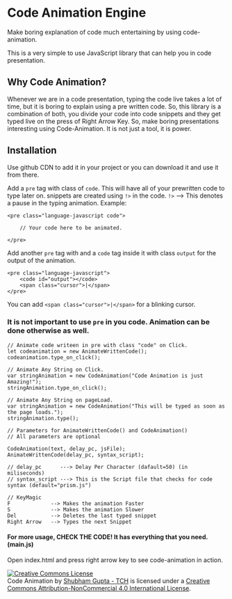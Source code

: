 # Code Animation Engine
Make boring explanation of code much entertaining by using code-animation.<br>

This is a very simple to use JavaScript library that can help you in code presentation.<br>

## Why Code Animation?
Whenever we are in a code presentation, typing the code live takes a lot of time, but it is boring to explain using a pre written code. So, this library is a combination of both, you divide your code into code snippets and they get typed live on the press of Right Arrow Key.
So, make boring presentations interesting using Code-Animation. It is not just a tool, it is power.<br>

## Installation
Use github CDN to add it in your project or you can download it and use it from there.

Add a `pre` tag with class of `code`.
This will have all of your prewritten code to type later on.
snippets are created using `!>` in the code.
`!>` --> This denotes a pause in the typing animation.
Example:
```
<pre class="language-javascript code">

    // Your code here to be animated.

</pre>
```

Add another `pre` tag with and a `code` tag inside it with class `output` for the output of the animation.
```
<pre class="language-javascript">
    <code id="output"></code>
    <span class="cursor">|</span>
</pre>
```
You can add `<span class="cursor">|</span>` for a blinking cursor.

### It is not important to use `pre` in you code. Animation can be done otherwise as well.
```
// Animate code writeen in pre with class "code" on Click.
let codeanimation = new AnimateWrittenCode();
codeanimation.type_on_click();

// Animate Any String on Click.
var stringAnimation = new CodeAnimation("Code Animation is just Amazing!");
stringAnimation.type_on_click();

// Animate Any String on pageLoad.
var stringAnimation = new CodeAnimation("This will be typed as soon as the page loads.");
stringAnimation.type();

// Parameters for AnimateWrittenCode() and CodeAnimation()
// All parameters are optional

CodeAnimation(text, delay_pc, jsFile);
AnimateWrittenCode(delay_pc, syntax_script);

// delay_pc      ---> Delay Per Character (dafault=50) (in miliseconds)
// syntax_script ---> This is the Script file that checks for code syntax (default="prism.js")

// KeyMagic
F             --> Makes the animation Faster
S             --> Makes the animation Slower
Del           --> Deletes the last typed snippet
Right Arrow   --> Types the next Snippet
```

#### For more usage, CHECK THE CODE! It has everything that you need. (main.js)

Open index.html and press right arrow key to see code-animation in action.

<a rel="license" href="http://creativecommons.org/licenses/by-nc/4.0/"><img alt="Creative Commons License" style="border-width:0" src="https://i.creativecommons.org/l/by-nc/4.0/88x31.png" /></a><br /><span xmlns:dct="http://purl.org/dc/terms/" property="dct:title">Code Animation</span> by <a xmlns:cc="http://creativecommons.org/ns#" href="https://www.learningdrop.com" property="cc:attributionName" rel="cc:attributionURL">Shubham Gupta - TCH</a> is licensed under a <a rel="license" href="http://creativecommons.org/licenses/by-nc/4.0/">Creative Commons Attribution-NonCommercial 4.0 International License</a>.
